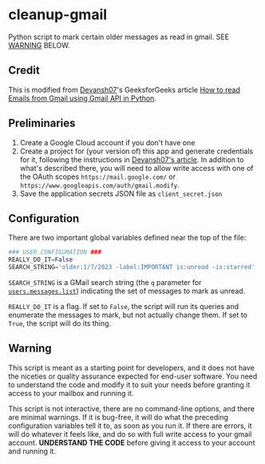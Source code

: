 # cleanup-gmail
Python script to mark certain older messages as read in gmail.  SEE [WARNING](README#Warning) BELOW.

## Credit
This is modified from [Devansh07](https://auth.geeksforgeeks.org/user/devansh07)'s GeeksforGeeks article
[How to read Emails from Gmail using Gmail API in Python](https://www.geeksforgeeks.org/how-to-read-emails-from-gmail-using-gmail-api-in-python/).

## Preliminaries
 1. Create a Google Cloud account if you don't have one
 2. Create a project for (your version of) this app and generate credentials for it, following the instructions in [Devansh07's article](https://www.geeksforgeeks.org/how-to-read-emails-from-gmail-using-gmail-api-in-python/).  In addition to what's described there, you will need to allow write access with one of the OAuth scopes `https://mail.google.com/` or 
`https://www.googleapis.com/auth/gmail.modify`.
 3. Save the application secrets JSON file as `client_secret.json`

## Configuration
There are two important global variables defined near the top of the file:

```python
### USER CONFIGURATION ###
REALLY_DO_IT=False
SEARCH_STRING='older:1/7/2023 -label:IMPORTANT is:unread -is:starred'
```
`SEARCH_STRING` is a GMail search string (the `q` parameter for [`users.messages.list`](https://developers.google.com/gmail/api/reference/rest/v1/users.messages/list#query-parameters)) indicating the set of messages to mark as unread.

`REALLY_DO_IT` is a flag.  If set to `False`, the script will run its queries and enumerate the messages to mark, but not actually change them.  If set to `True`, the script will do its thing.

## Warning
This script is meant as a starting point for developers, and it does not have the niceties or quality assurance expected for end-user software.  You need to understand the code and modify it to suit your needs before granting it access to your mailbox and running it.

This script is not interactive, there are no command-line options, and there are minimal warnings.  If it is bug-free, it will do what the preceding configuration variables tell it to, as soon as you run it.  If there are errors, it will do whatever it feels like, and do so with full write access to your gmail account. **UNDERSTAND THE CODE** before giving it access to your account and running it.
